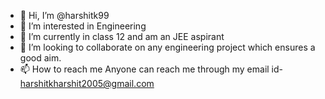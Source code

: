 - 👋 Hi, I’m @harshitk99
- 👀 I’m interested in Engineering
- 🌱 I’m currently in class 12 and am an JEE aspirant
- 💞️ I’m looking to collaborate on any engineering project which ensures a good aim.
- 📫 How to reach me 
Anyone can reach me through my email id- harshitkharshit2005@gmail.com

<!---
harshitk99/harshitk99 is a ✨ special ✨ repository because its `README.md` (this file) appears on your GitHub profile.
You can click the Preview link to take a look at your changes.
--->
